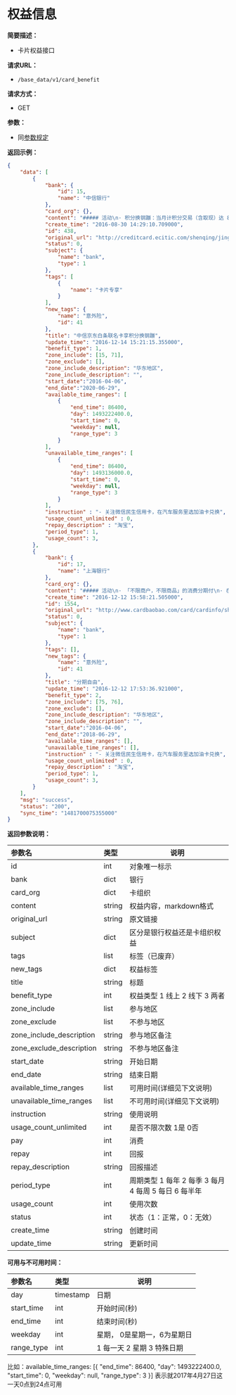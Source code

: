 # 权益信息
   
**简要描述：** 

- 卡片权益接口

**请求URL：** 
- ` /base_data/v1/card_benefit `
  
**请求方式：**
- GET

**参数：**
- 同[参数规定](http://doc.liexiong.cc/#/rule/param)


**返回示例：**

```json 
{
    "data": [
        {
            "bank": {
                "id": 15,
                "name": "中信银行"
            },
            "card_org": {},
            "content": "##### 活动\n· 积分换钢蹦：当月计积分交易（含取现）达 800 元累积 1 京东钢镚\n\n",
            "create_time": "2016-08-30 14:29:10.709000",
            "id": 438,
            "original_url": "http://creditcard.ecitic.com/shenqing/jingdong/index.shtml?netId=ECCXBKNX",
            "status": 0,
            "subject": {
                "name": "bank",
                "type": 1
            },
            "tags": [
                {
                    "name": "卡片专享"
                }
            ],
            "new_tags": {
                "name": "意外险",
                "id": 41
            },
            "title": "中信京东白条联名卡享积分换钢蹦",
            "update_time": "2016-12-14 15:21:15.355000",
			"benefit_type": 1,
			"zone_include": [15, 71],
			"zone_exclude": [],
			"zone_include_description": "华东地区",
			"zone_include_description": "",
			"start_date":"2016-04-06",
			"end_date":"2020-06-29",
			"available_time_ranges": [
				{
					"end_time": 86400,
					"day": 1493222400.0,
					"start_time": 0,
					"weekday": null,
					"range_type": 3
				}
			],
			"unavailable_time_ranges": [
				{
					"end_time": 86400,
					"day": 1493136000.0,
					"start_time": 0,
					"weekday": null,
					"range_type": 3
				}
			],
			"instruction" : "- 关注微信民生信用卡，在汽车服务里选加油卡兑换",
			"usage_count_unlimited" : 0,
			"repay_description" : "淘宝",
			"period_type": 1,
			"usage_count": 3,
        },
        {
            "bank": {
                "id": 17,
                "name": "上海银行"
            },
            "card_org": {},
            "content": "##### 活动\n· 「不限商户，不限商品」的消费分期付\n· 在消费额度内消费金额满 1000 元以上，可申请分期付款\n\n",
            "create_time": "2016-12-12 15:58:21.505000",
            "id": 1554,
            "original_url": "http://www.cardbaobao.com/card/cardinfo/shanghaiyinhangxinyongka_1449.shtml#tsgn_2",
            "status": 0,
            "subject": {
                "name": "bank",
                "type": 1
            },
            "tags": [],
            "new_tags": {
                "name": "意外险",
                "id": 41
            },
            "title": "分期自由",
            "update_time": "2016-12-12 17:53:36.921000",
			"benefit_type": 2,
			"zone_include": [75, 76],
			"zone_exclude": [],
			"zone_include_description": "华东地区",
			"zone_include_description": "",
			"start_date":"2016-04-06",
			"end_date":"2018-06-29",
			"available_time_ranges": [],
			"unavailable_time_ranges": [],
			"instruction" : "- 关注微信民生信用卡，在汽车服务里选加油卡兑换",
			"usage_count_unlimited" : 0,
			"repay_description" : "淘宝",
			"period_type": 1,
			"usage_count": 3,
        }
    ],
    "msg": "success",
    "status": "200",
    "sync_time": "1481700075355000"
}
```

**返回参数说明：** 

|参数名|类型|说明|
|:-----  |:-----|-----                           |
|id |int   |对象唯一标示  |
|bank | dict | 银行|
|card_org |dict   |卡组织  |
|content |string   |权益内容，markdown格式  |
|original_url |string   | 原文链接  |
|subject|dict|区分是银行权益还是卡组织权益|
|tags|list|标签（已废弃）|
|new_tags | dict | 权益标签 |
|title | string | 标题 |
|benefit_type | int | 权益类型 1 线上 2 线下 3 两者 |
|zone_include | list | 参与地区 |
|zone_exclude | list | 不参与地区 |
|zone_include_description | string | 参与地区备注  |
|zone_exclude_description | string | 不参与地区备注 |
|start_date|string|开始日期|
|end_date|string|结束日期|
|available_time_ranges|list | 可用时间(详细见下文说明) |
|unavailable_time_ranges|list | 不可用时间(详细见下文说明) |
|instruction|string| 使用说明 |
|usage_count_unlimited | int | 是否不限次数 1是 0否 |
|pay | int | 消费 |
|repay | int | 回报 |
|repay_description |string| 回报描述 |
|period_type |int|周期类型 1 每年 2 每季 3 每月 4 每周 5 每日 6 每半年|
|usage_count| int | 使用次数 |
|status|int|状态（1：正常，0：无效）|
|create_time|string|创建时间|
|update_time|string|更新时间|


**可用与不可用时间：**

|参数名|类型|说明|
|:-----  |:-----|-----|
| day |timestamp|日期|
|start_time|int|开始时间(秒)|
|end_time|int|结束时间(秒)|
|weekday|int | 星期， 0是星期一，6为星期日|
|range_type|int|1 每一天 2 星期 3 特殊日期 |

比如：available_time_ranges: [{
	"end_time": 86400,
	"day": 1493222400.0,
	"start_time": 0,
	"weekday": null,
	"range_type": 3
}]
表示就2017年4月27日这一天0点到24点可用

